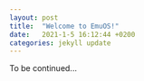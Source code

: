 ```yaml
---
layout: post
title:  "Welcome to EmuOS!"
date:   2021-1-5 16:12:44 +0200
categories: jekyll update
---
```


To be continued...
